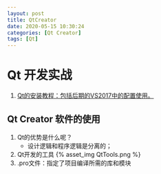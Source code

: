 ```yaml
---
layout: post
title: QtCreator
date: 2020-05-15 10:30:24
categories: [Qt Creator]
tags: [Qt]
---
```


# Qt 开发实战

1. [Qt的安装教程：包括后期的VS2017中的配置使用。](https://blog.csdn.net/dengjin20104042056/article/details/88975907?ops_request_misc=%7B%22request%5Fid%22%3A%22158951247619725219935439%22%2C%22scm%22%3A%2220140713.130102334.pc%5Fall.57693%22%7D&request_id=158951247619725219935439&biz_id=0&utm_medium=+distribute.pc_search_result.none-task-blog-2~all~first_rank_v2~rank_v25-3-88975907.nonecase&utm_term=Qt+安装和使用)

## Qt Creator 软件的使用

1. Qt的优势是什么呢？
   + 设计逻辑和程序逻辑是分离的；
2. Qt开发的工具
   {% asset_img QtTools.png %} 
3. .pro文件：指定了项目编译所需的库和模块